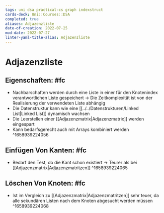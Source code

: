 ```yaml
---
tags: uni dsa practical-cs graph indexstruct
cards-deck: Uni::Courses::DSA
completed: true
aliases: Adjazenzliste
date-of-creation: 2022-07-25
mod-date: 2022-07-27
linter-yaml-title-alias: Adjazenzliste
---
```


# Adjazenzliste

## Eigenschaften: #fc
- Nachbarschaften werden durch eine Liste in einer für den Knotenindex verantwortlichen Liste gespeichert
	→ Die Zeitkomplexität ist von der Realisierung der verwendeten Liste abhängig
- Die Datenstruktur kann wie eine [[../../Datenstrukturen/Linked List|Linked List]] dynamisch wachsen
- Die Leerstellen einer [[Adjazenzmatrix|Adjazenzmatrix]] werden eingespart
- Kann bedarfsgerecht auch mit Arrays kombiniert werden
^1658939224056

## Einfügen Von Kanten: #fc
- Bedarf den Test, ob die Kant schon existiert
	→ Teurer als bei [[Adjazenzmatrix|Adjazenzmatritzen]]
^1658939224065

## Löschen Von Knoten: #fc
- Ist im Vergleich zu [[Adjazenzmatrix|Adjazenzmatritzen]] sehr teuer, da alle sekundären Listen nach dem Knoten abgesucht werden müssen
^1658939224068
